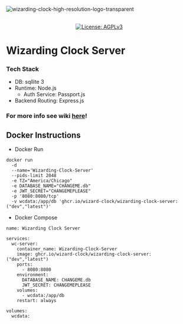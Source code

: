 ![wizarding-clock-high-resolution-logo-transparent](https://github.com/user-attachments/assets/3b8b5683-b1c4-47c6-b440-2779809c3135)
<p align="center"> 
  <br/>  
  <a href="https://opensource.org/license/agpl-v3"><img src="https://img.shields.io/badge/License-AGPL_v3-blue.svg?color=3F51B5&style=for-the-badge&label=License&logoColor=000000&labelColor=ececec" alt="License: AGPLv3"></a>
  </a>
  <br/>  
</p>

# Wizarding Clock Server
### Tech Stack
- DB: sqllite 3
- Runtime: Node.js
    - Auth Service: Passport.js
- Backend Routing: Express.js
### For more info see wiki [here](https://github.com/Wizard-Clock/server/wiki)!

## Docker Instructions
- Docker Run
```
docker run
  -d
  --name='Wizarding-Clock-Server'
  --pids-limit 2048
  -e TZ="America/Chicago"
  -e DATABASE_NAME="CHANGEME.db"
  -e JWT_SECRET="CHANGEMEPLEASE"
  -p '8080:8080/tcp' 
  -v wcdata:/app/db 'ghcr.io/wizard-clock/wizarding-clock-server:("dev","latest")' 
```
- Docker Compose
```
name: Wizarding Clock Server

services:
  wc-server:
    container_name: Wizarding-Clock-Server
    image: ghcr.io/wizard-clock/wizarding-clock-server:("dev","latest")
    ports:
      - 8080:8080
    environment:
      DATABASE_NAME: CHANGEME.db
      JWT_SECRET: CHANGEMEPLEASE
    volumes:
      - wcdata:/app/db
    restart: always
    
volumes:
  wcdata:
```
